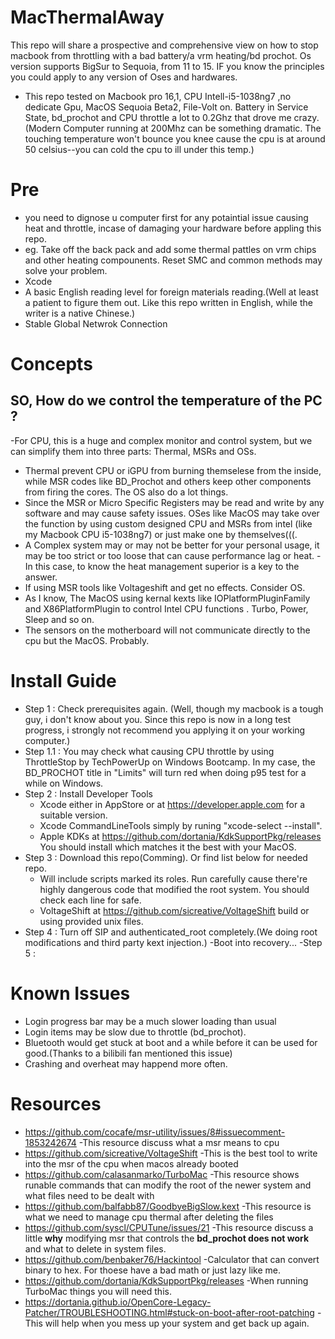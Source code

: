 # MacThermalAway
This repo will share a prospective and comprehensive view on how to stop macbook from throttling with a bad battery/a vrm heating/bd prochot. Os version supports BigSur to Sequoia, from 11 to 15. IF you know the principles you could apply to any version of Oses and hardwares.
- This repo tested on Macbook pro 16,1, CPU Intell-i5-1038ng7 ,no dedicate Gpu, MacOS Sequoia Beta2, File-Volt on. Battery in Service State, bd_prochot  and CPU throttle a lot to 0.2Ghz that drove me crazy.(Modern Computer running at 200Mhz can be something dramatic. The touching temperature won't bounce you knee cause the cpu is at around 50 celsius--you can cold the cpu to ill under this temp.)
# Pre
- you need to dignose u computer first for any potaintial issue causing heat and throttle, incase of damaging your hardware before appling this repo.
- eg. Take off the back pack and add some thermal pattles on vrm chips and other heating compounents. Reset SMC and common methods may solve your problem.
- Xcode
- A basic English reading level for foreign materials reading.(Well at least a patient to figure them out. Like this repo written in English, while the writer is a native Chinese.)
- Stable Global Netwrok Connection
# Concepts
 ## SO, How do we control the temperature of the PC ? ##
-For CPU, this is a huge and complex monitor and control system, but we can simplify them into three parts: Thermal, MSRs and OSs.
  - Thermal prevent CPU or iGPU from burning themselese from the inside, while MSR codes like BD_Prochot and others keep other components from firing the cores. The OS also do a lot things.
  - Since the MSR or Micro Specific Registers may be read and write by any software and may cause safety issues. OSes like MacOS may take over the function by using custom designed CPU and MSRs from intel (like my Macbook CPU i5-1038ng7) or just make one by themselves(((.
  - A Complex system may or may not be better for your personal usage, it may be too strict or too loose that can cause performance lag or heat.
-In this case, to know the heat management superior is a key to the answer.
  - If using MSR tools like Voltageshift and get no effects. Consider OS.
  - As I know, The MacOS using kernal kexts like IOPlatformPluginFamily and X86PlatformPlugin to control Intel CPU functions . Turbo, Power, Sleep and so on.
  - The sensors on the motherboard will not communicate directly to the cpu but the MacOS. Probably.
# Install Guide 
- Step 1 : Check prerequisites again. (Well, though my macbook is a tough guy, i don't know about you. Since this repo is now in a long test progress, i strongly not recommend you applying it on your working computer.)
- Step 1.1 : You may check what causing CPU throttle by using ThrottleStop by TechPowerUp on Windows Bootcamp. In my case, the BD_PROCHOT title in "Limits" will turn red when doing p95 test for a while on Windows.
- Step 2 : Install Developer Tools
  - Xcode either in AppStore or at https://developer.apple.com for a suitable version.
  - Xcode CommandLineTools simply by runing "xcode-select --install".
  - Apple KDKs at https://github.com/dortania/KdkSupportPkg/releases You should install which matches it the best with your MacOS.
- Step 3 : Download this repo(Comming). Or find list below for needed repo.
  - Will include scripts marked its roles. Run carefully cause there're highly dangerous code that modified the root system. You should check each line for safe.
  - VoltageShift at https://github.com/sicreative/VoltageShift build or using provided unix files.
- Step 4 : Turn off SIP and authenticated_root completely.(We doing root modifications and third party kext injection.)
  -Boot into recovery...
-Step 5 : 
# Known Issues
- Login progress bar may be a much slower loading than usual
- Login items may be slow due to throttle (bd_prochot).
- Bluetooth would get stuck at boot and a while before it can be used for good.(Thanks to a bilibili fan mentioned this issue)
- Crashing and overheat may happend more often.
# Resources
- https://github.com/cocafe/msr-utility/issues/8#issuecomment-1853242674
  -This resource discuss what a msr means to cpu
- https://github.com/sicreative/VoltageShift
  -This is the best tool to write into the msr of the cpu when macos already booted
- https://github.com/calasanmarko/TurboMac
  -This resource shows runable commands that can modify the root of the newer system and what files need to be dealt with
- https://github.com/balfabb87/GoodbyeBigSlow.kext
  -This resource is what we need to manage cpu thermal after deleting the files
- https://github.com/syscl/CPUTune/issues/21
  -This resource discuss a little **why** modifying msr that controls the **bd_prochot does not work** and what to delete in system files.
- https://github.com/benbaker76/Hackintool
  -Calculator that can convert binary to hex. For thoese have a bad math or just lazy like me.
- https://github.com/dortania/KdkSupportPkg/releases
  -When running TurboMac things you will need this.
- https://dortania.github.io/OpenCore-Legacy-Patcher/TROUBLESHOOTING.html#stuck-on-boot-after-root-patching
  -This will help when you mess up your system and get back up again.
